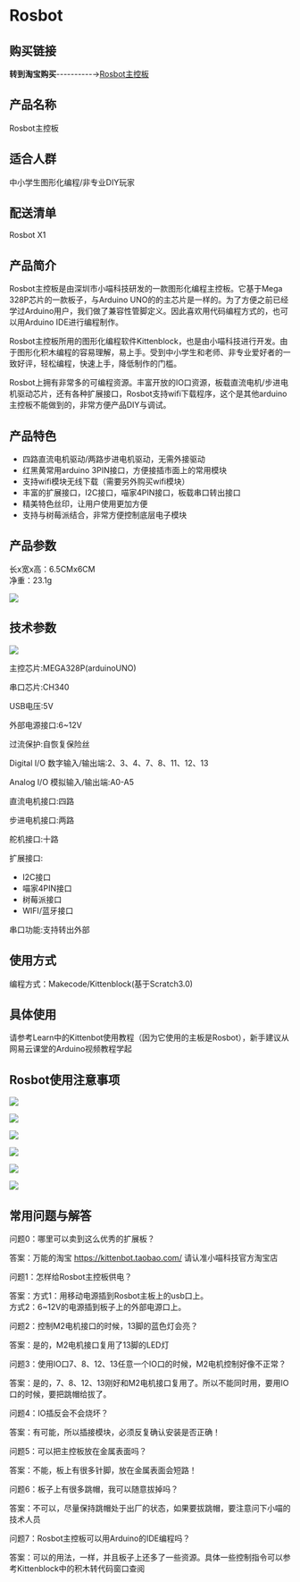 # Rosbot 

## 购买链接

__转到淘宝购买__----------→[Rosbot主控板](https://item.taobao.com/item.htm?spm=a1z10.3-c-s.w4002-17001215033.56.3faf762eFB6CPG&id=551011963085)

## 产品名称   
Rosbot主控板   

## 适合人群   
中小学生图形化编程/非专业DIY玩家

## 配送清单   
Rosbot X1   

## 产品简介   
Rosbot主控板是由深圳市小喵科技研发的一款图形化编程主控板。它基于Mega 328P芯片的一款板子，与Arduino UNO的的主芯片是一样的。为了方便之前已经学过Arduino用户，我们做了兼容性管脚定义。因此喜欢用代码编程方式的，也可以用Arduino IDE进行编程制作。   

Rosbot主控板所用的图形化编程软件Kittenblock，也是由小喵科技进行开发。由于图形化积木编程的容易理解，易上手。受到中小学生和老师、非专业爱好者的一致好评，轻松编程，快速上手，降低制作的门槛。   

Rosbot上拥有非常多的可编程资源。丰富开放的IO口资源，板载直流电机/步进电机驱动芯片，还有各种扩展接口，Rosbot支持wifi下载程序，这个是其他arduino主控板不能做到的，非常方便产品DIY与调试。   

## 产品特色   
- 四路直流电机驱动/两路步进电机驱动，无需外接驱动   
- 红黑黄常用arduino 3PIN接口，方便接插市面上的常用模块   
- 支持wifi模块无线下载（需要另外购买wifi模块）   
- 丰富的扩展接口，I2C接口，喵家4PIN接口，板载串口转出接口   
- 精美特色丝印，让用户使用更加方便   
- 支持与树莓派结合，非常方便控制底层电子模块   



## 产品参数   
长x宽x高：6.5CMx6CM   
净重：23.1g   

![](./images/r01.png)   


## 技术参数   

![](./images/r02.png)   

主控芯片:MEGA328P(arduinoUNO)   

串口芯片:CH340   

USB电压:5V   

外部电源接口:6~12V   

过流保护:自恢复保险丝   

Digital I/O 数字输入/输出端:2、3、4、7、8、11、12、13   

Analog  I/O 模拟输入/输出端:A0-A5   

直流电机接口:四路   

步进电机接口:两路   

舵机接口:十路   

扩展接口:   

- I2C接口   
- 喵家4PIN接口   
- 树莓派接口   
- WIFI/蓝牙接口   

串口功能:支持转出外部   



## 使用方式
编程方式：Makecode/Kittenblock(基于Scratch3.0)   





## 具体使用   
请参考Learn中的Kittenbot使用教程（因为它使用的主板是Rosbot），新手建议从网易云课堂的Arduino视频教程学起

## Rosbot使用注意事项   

![](./images/r03.png)   

![](./images/r04.png)   

![](./images/r05.png)   

![](./images/r06.png)   

![](./images/r07.png)   

![](./images/r08.png)   

## 常用问题与解答   
问题0：哪里可以卖到这么优秀的扩展板？   

答案：万能的淘宝 https://kittenbot.taobao.com/  请认准小喵科技官方淘宝店    


问题1：怎样给Rosbot主控板供电？   

答案：方式1：用移动电源插到Rosbot主板上的usb口上。   
方式2：6~12V的电源插到板子上的外部电源口上。   


问题2：控制M2电机接口的时候，13脚的蓝色灯会亮？   

答案：是的，M2电机接口复用了13脚的LED灯   


问题3：使用IO口7、8、12、13任意一个IO口的时候，M2电机控制好像不正常？   

答案：是的，7、8、12、13刚好和M2电机接口复用了。所以不能同时用，要用IO口的时候，要把跳帽给拔了。   


问题4：IO插反会不会烧坏？   

答案：有可能，所以插接模块，必须反复确认安装是否正确！   


问题5：可以把主控板放在金属表面吗？   

答案：不能，板上有很多针脚，放在金属表面会短路！   


问题6：板子上有很多跳帽，我可以随意拔掉吗？   

答案：不可以，尽量保持跳帽处于出厂的状态，如果要拔跳帽，要注意问下小喵的技术人员   


问题7：Rosbot主控板可以用Arduino的IDE编程吗？   

答案：可以的用法，一样，并且板子上还多了一些资源。具体一些控制指令可以参考Kittenblock中的积木转代码窗口查阅   

